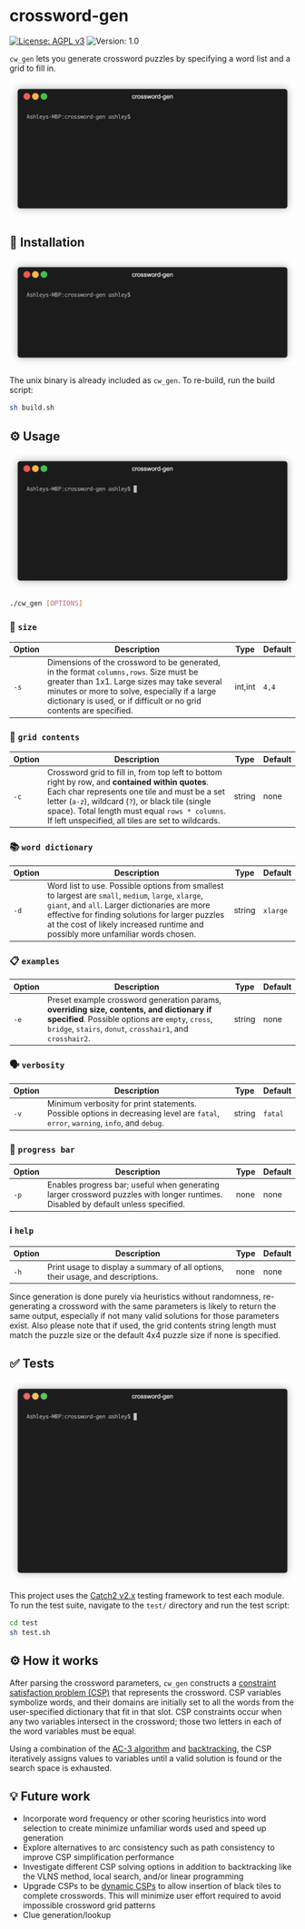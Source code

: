 # crossword-gen

[![License: AGPL v3](https://img.shields.io/badge/License-AGPL_v3-blue.svg)](https://www.gnu.org/licenses/agpl-3.0) ![Version: 1.0](https://img.shields.io/badge/Version-1.0-blue)

`cw_gen` lets you generate crossword puzzles by specifying a word list and a grid to fill in.

![Animated terminal gif to illustrate generation of example crosswords](assets/example.gif)

## 🚀 Installation

![Animated terminal gif to illustrate building of project](assets/build.gif)

The unix binary is already included as `cw_gen`. To re-build, run the build script:

```bash 
sh build.sh
```

## ⚙️ Usage

![Animated terminal gif to illustrate generation of crosswords with user parameters](assets/demo.gif)

```bash
./cw_gen [OPTIONS]
```

### 🧩 `size`

| Option         | Description                                                                                                  | Type    | Default |
|----------------|--------------------------------------------------------------------------------------------------------------|---------|---------|
| `-s` | Dimensions of the crossword to be generated, in the format `columns,rows`.  Size must be greater than 1x1. Large sizes may take several minutes or more to solve, especially if a large dictionary is used, or if difficult or no grid contents are specified. | int,int | `4,4`     |

### 📝 `grid contents`

| Option             | Description                                                                                                                                                                                                                                                                                                  | Type   | Default |
|--------------------|--------------------------------------------------------------------------------------------------------------------------------------------------------------------------------------------------------------------------------------------------------------------------------------------------------------|--------|---------|
| `-c` | Crossword grid to fill in, from top left to bottom right by row, and **contained within quotes**.  Each char represents one tile and must be a set letter (`a-z`), wildcard (`?`), or black tile (single space).  Total length must equal `rows * columns`. If left unspecified, all tiles are set to wildcards. | string | none    |

### 📚 `word dictionary`

| Option        | Description                                                                                                                                                                                                                                                                                   | Type   | Default    |
|---------------|-----------------------------------------------------------------------------------------------------------------------------------------------------------------------------------------------------------------------------------------------------------------------------------------------|--------|------------|
| `-d` | Word list to use. Possible options from smallest to largest are `small`, `medium`, `large`, `xlarge`, `giant`, and `all`.  Larger dictionaries are more effective for finding solutions for larger puzzles at the cost of likely increased runtime and possibly more unfamiliar words chosen. | string | `xlarge` |

### 📋 `examples`

| Option            | Description                                                                                                                                                                                            | Type   | Default |
|-------------------|--------------------------------------------------------------------------------------------------------------------------------------------------------------------------------------------------------|--------|---------|
| `-e` | Preset example crossword generation params, **overriding size, contents, and dictionary if specified**. Possible options are `empty`, `cross`, `bridge`, `stairs`, `donut`, `crosshair1`, and `crosshair2`. | string | none    |

### 🗣️ `verbosity`

| Option              | Description                                                                                                                        | Type   | Default |
|---------------------|------------------------------------------------------------------------------------------------------------------------------------|--------|---------|
| `-v` | Minimum verbosity for print statements. Possible options in decreasing level are `fatal`, `error`, `warning`, `info`, and `debug`. | string | `fatal` |

### 🔄 `progress bar`

| Option         | Description                                                                                                                                              | Type | Default |
|----------------|----------------------------------------------------------------------------------------------------------------------------------------------------------|------|---------|
| `-p` | Enables progress bar; useful when generating larger crossword puzzles with longer runtimes. Disabled by default unless  specified. | none | none    |

### ℹ️ `help`

| Option     | Description                                                        | Type | Default |
|------------|--------------------------------------------------------------------|------|---------|
| `-h` | Print usage to display a summary of all options, their usage, and descriptions. | none | none    |

Since generation is done purely via heuristics without randomness, re-generating a crossword with the same parameters is likely to return the same output, especially if not many valid solutions for those parameters exist. Also please note that if used, the grid contents string length must match the puzzle size or the default 4x4 puzzle size if none is specified. 

## ✅ Tests

![Animated terminal gif to illustrate testing the project](assets/test.gif)

This project uses the [Catch2 v2.x](https://github.com/catchorg/Catch2/tree/v2.x) testing framework to test each module. To run the test suite, navigate to the `test/` directory and run the test script:

```bash
cd test
sh test.sh
```

## ⚙️ How it works

After parsing the crossword parameters, `cw_gen` constructs a [constraint satisfaction problem (CSP)](https://en.wikipedia.org/wiki/Constraint_satisfaction_problem) that represents the crossword. CSP variables symbolize words, and their domains are initially set to all the words from the user-specified dictionary that fit in that slot. CSP constraints occur when any two variables intersect in the crossword; those two letters in each of the word variables must be equal. 

Using a combination of the [AC-3 algorithm](https://en.wikipedia.org/wiki/AC-3_algorithm) and [backtracking](https://en.wikipedia.org/wiki/Backtracking), the CSP iteratively assigns values to variables until a valid solution is found or the search space is exhausted.

## 💡 Future work

- Incorporate word frequency or other scoring heuristics into word selection to create minimize unfamiliar words used and speed up generation
- Explore alternatives to arc consistency such as path consistency to improve CSP simplification performance
- Investigate different CSP solving options in addition to backtracking like the VLNS method, local search, and/or linear programming
- Upgrade CSPs to be [dynamic CSPs](https://en.wikipedia.org/wiki/Constraint_satisfaction_problem#Dynamic_CSPs) to allow insertion of black tiles to complete crosswords. This will minimize user effort required to avoid impossible crossword grid patterns 
- Clue generation/lookup